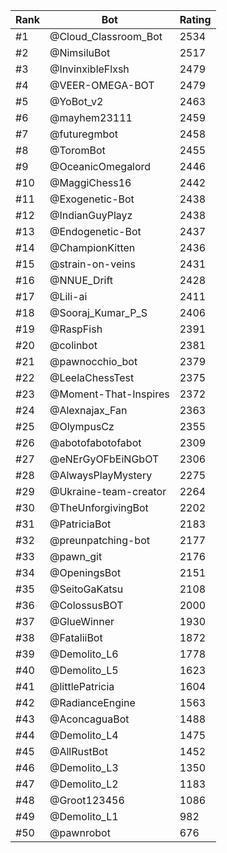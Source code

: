 Rank|Bot|Rating
---|---|---
#1|@Cloud_Classroom_Bot|2534
#2|@NimsiluBot|2517
#3|@InvinxibleFlxsh|2479
#4|@VEER-OMEGA-BOT|2479
#5|@YoBot_v2|2463
#6|@mayhem23111|2459
#7|@futuregmbot|2458
#8|@ToromBot|2455
#9|@OceanicOmegalord|2446
#10|@MaggiChess16|2442
#11|@Exogenetic-Bot|2438
#12|@IndianGuyPlayz|2438
#13|@Endogenetic-Bot|2437
#14|@ChampionKitten|2436
#15|@strain-on-veins|2431
#16|@NNUE_Drift|2428
#17|@Lili-ai|2411
#18|@Sooraj_Kumar_P_S|2406
#19|@RaspFish|2391
#20|@colinbot|2381
#21|@pawnocchio_bot|2379
#22|@LeelaChessTest|2375
#23|@Moment-That-Inspires|2372
#24|@Alexnajax_Fan|2363
#25|@OlympusCz|2355
#26|@abotofabotofabot|2309
#27|@eNErGyOFbEiNGbOT|2306
#28|@AlwaysPlayMystery|2275
#29|@Ukraine-team-creator|2264
#30|@TheUnforgivingBot|2202
#31|@PatriciaBot|2183
#32|@preunpatching-bot|2177
#33|@pawn_git|2176
#34|@OpeningsBot|2151
#35|@SeitoGaKatsu|2108
#36|@ColossusBOT|2000
#37|@GlueWinner|1930
#38|@FataliiBot|1872
#39|@Demolito_L6|1778
#40|@Demolito_L5|1623
#41|@littlePatricia|1604
#42|@RadianceEngine|1563
#43|@AconcaguaBot|1488
#44|@Demolito_L4|1475
#45|@AllRustBot|1452
#46|@Demolito_L3|1350
#47|@Demolito_L2|1183
#48|@Groot123456|1086
#49|@Demolito_L1|982
#50|@pawnrobot|676
